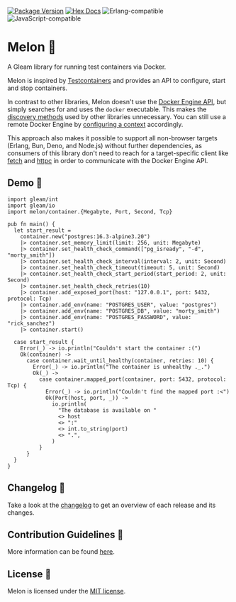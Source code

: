 [![Package Version](https://img.shields.io/hexpm/v/melon)](https://hex.pm/packages/melon)
[![Hex Docs](https://img.shields.io/badge/hex-docs-ffaff3)](https://hexdocs.pm/melon)
![Erlang-compatible](https://img.shields.io/badge/target-erlang-a2003e)
![JavaScript-compatible](https://img.shields.io/badge/target-javascript-f1e05a)

# Melon 🍈

A Gleam library for running test containers via Docker.

Melon is inspired by [Testcontainers](https://testcontainers.com/) and provides an API to configure, start and stop
containers.

In contrast to other libraries, Melon doesn't use the [Docker Engine API](https://docs.docker.com/engine/api/), but
simply searches for and uses the `docker` executable. This makes the
[discovery methods](https://java.testcontainers.org/supported_docker_environment/#docker-environment-discovery) used by
other libraries unnecessary. You can still use a remote Docker Engine by
[configuring a context](https://code.visualstudio.com/docs/containers/ssh) accordingly.

This approach also makes it possible to support all non-browser targets (Erlang, Bun, Deno, and Node.js) without further
dependencies, as consumers of this library don't need to reach for a target-specific client like
[fetch](https://hexdocs.pm/gleam_fetch/) and [httpc](https://hexdocs.pm/gleam_httpc/) in order to communicate with the
Docker Engine API.

## Demo 🍈

```gleam
import gleam/int
import gleam/io
import melon/container.{Megabyte, Port, Second, Tcp}

pub fn main() {
  let start_result =
    container.new("postgres:16.3-alpine3.20")
    |> container.set_memory_limit(limit: 256, unit: Megabyte)
    |> container.set_health_check_command(["pg_isready", "-d", "morty_smith"])
    |> container.set_health_check_interval(interval: 2, unit: Second)
    |> container.set_health_check_timeout(timeout: 5, unit: Second)
    |> container.set_health_check_start_period(start_period: 2, unit: Second)
    |> container.set_health_check_retries(10)
    |> container.add_exposed_port(host: "127.0.0.1", port: 5432, protocol: Tcp)
    |> container.add_env(name: "POSTGRES_USER", value: "postgres")
    |> container.add_env(name: "POSTGRES_DB", value: "morty_smith")
    |> container.add_env(name: "POSTGRES_PASSWORD", value: "rick_sanchez")
    |> container.start()

  case start_result {
    Error(_) -> io.println("Couldn't start the container :(")
    Ok(container) ->
      case container.wait_until_healthy(container, retries: 10) {
        Error(_) -> io.println("The container is unhealthy ._.")
        Ok(_) ->
          case container.mapped_port(container, port: 5432, protocol: Tcp) {
            Error(_) -> io.println("Couldn't find the mapped port :<")
            Ok(Port(host, port, _)) ->
              io.println(
                "The database is available on "
                <> host
                <> ":"
                <> int.to_string(port)
                <> ".",
              )
          }
      }
  }
}

```

## Changelog 🍈

Take a look at the [changelog](https://github.com/patrik-kuehl/melon/blob/main/CHANGELOG.md) to get an overview of each
release and its changes.

## Contribution Guidelines 🍈

More information can be found [here](https://github.com/patrik-kuehl/melon/blob/main/CONTRIBUTING.md).

## License 🍈

Melon is licensed under the [MIT license](https://github.com/patrik-kuehl/melon/blob/main/LICENSE.md).
